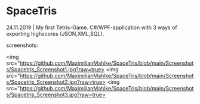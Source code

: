 # SpaceTris
 24.11.2019 | My first Tetris-Game. C#/WPF-application with 3 ways of exporting highscores (JSON,XML,SQL).
 
 screenshots:
 
 <img src="https://github.com/MaximilianMahlke/SpaceTris/blob/main/Screenshots/Spacetris_Screenshot1.jpg?raw=true>
 <img src="https://github.com/MaximilianMahlke/SpaceTris/blob/main/Screenshots/Spacetris_Screenshot2.jpg?raw=true>
 <img src="https://github.com/MaximilianMahlke/SpaceTris/blob/main/Screenshots/Spacetris_Screenshot3.jpg?raw=true>
